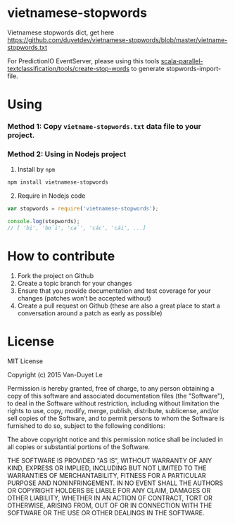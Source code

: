 # vietnamese-stopwords

Vietnamese stopwords dict, get here https://github.com/duyetdev/vietnamese-stopwords/blob/master/vietname-stopwords.txt

For PredictionIO EventServer, please using this tools [scala-parallel-textclassification/tools/create-stop-words](https://github.com/duyetdev/scala-parallel-textclassification/blob/master/tools/create-stop-words.js) to generate stopwords-import-file.

# Using 

### Method 1: Copy `vietname-stopwords.txt` data file to your project.
### Method 2: Using in Nodejs project

1. Install by `npm`
```sh
npm install vietnamese-stopwords
```

2. Require in Nodejs code
```js
var stopwords = require('vietnamese-stopwords');

console.log(stopwords);
// [ 'bị', 'bởi', 'cả', 'các', 'cái', ...]
```

# How to contribute
1. Fork the project on Github
2. Create a topic branch for your changes
3. Ensure that you provide documentation and test coverage for your changes (patches won’t be accepted without)
4. Create a pull request on Github (these are also a great place to start a conversation around a patch as early as possible)

# License
MIT License

Copyright (c) 2015 Van-Duyet Le

Permission is hereby granted, free of charge, to any person obtaining a copy of this software and associated documentation files (the "Software"), to deal in the Software without restriction, including without limitation the rights to use, copy, modify, merge, publish, distribute, sublicense, and/or sell copies of the Software, and to permit persons to whom the Software is furnished to do so, subject to the following conditions:

The above copyright notice and this permission notice shall be included in all copies or substantial portions of the Software.

THE SOFTWARE IS PROVIDED "AS IS", WITHOUT WARRANTY OF ANY KIND, EXPRESS OR IMPLIED, INCLUDING BUT NOT LIMITED TO THE WARRANTIES OF MERCHANTABILITY, FITNESS FOR A PARTICULAR PURPOSE AND NONINFRINGEMENT. IN NO EVENT SHALL THE AUTHORS OR COPYRIGHT HOLDERS BE LIABLE FOR ANY CLAIM, DAMAGES OR OTHER LIABILITY, WHETHER IN AN ACTION OF CONTRACT, TORT OR OTHERWISE, ARISING FROM, OUT OF OR IN CONNECTION WITH THE SOFTWARE OR THE USE OR OTHER DEALINGS IN THE SOFTWARE.
